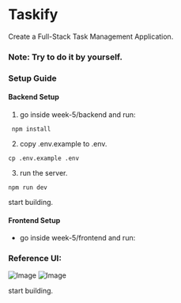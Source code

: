 # Taskify

Create a Full-Stack Task Management Application.

### Note: Try to do it by yourself.

### Setup Guide

#### Backend Setup

1. go inside week-5/backend and run:

```
 npm install
```

2. copy .env.example to .env.

```
cp .env.example .env
```

3. run the server.

```
npm run dev
```

start building.

#### Frontend Setup

-   go inside week-5/frontend and run:

### Reference UI:

![Image](https://utfs.io/f/A8JZzw0Laf9jdQzX4lrWunt9yxDYPKUZgv60iAroJbcMF5RN)
![Image](https://utfs.io/f/A8JZzw0Laf9j7O4YAiCkbTYcosHutBJ0wAWjzMN61dIF3C7R)

start building.
